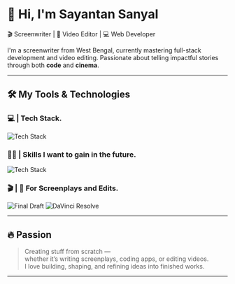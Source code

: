# 👋 Hi, I'm Sayantan Sanyal

🎬 Screenwriter | 🎨 Video Editor | 💻 Web Developer

I'm a screenwriter from West Bengal, currently mastering full-stack development and video editing. Passionate about telling impactful stories through both **code** and **cinema**.

---

## 🛠️ My Tools & Technologies

### 💻 | Tech Stack.

<p align="left">
  <img src="https://skillicons.dev/icons?i=html,css,js,ts,react,redux,tailwind,vite,bootstrap,nodejs,express,git" alt="Tech Stack" />
</p>

### ✍🏻 | Skills I want to gain in the future.

<p align="left">
  <img src="https://skillicons.dev/icons?i=mongodb,postgres,java,spring" alt="Tech Stack" />
</p>

### 🎬 | 🎨 For Screenplays and Edits.

<p align="left">
  <img src="https://img.shields.io/badge/FinalDraft-Screenwriting-blue?style=for-the-badge" alt="Final Draft" />
  <img src="https://img.shields.io/badge/DaVinci_Resolve-Video_Editing-black?style=for-the-badge" alt="DaVinci Resolve" />
</p>

---

## 🔥 Passion

> Creating stuff from scratch —  
> whether it’s writing screenplays, coding apps, or editing videos.  
> I love building, shaping, and refining ideas into finished works.

---
